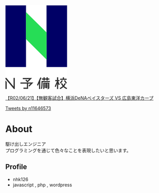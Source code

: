 ![logo](478b4cf1-private.png)

<script type="application/javascript" src="https://embed.nicovideo.jp/watch/sm37068564/script?w=640&h=360"></script><noscript><a href="https://www.nicovideo.jp/watch/sm37068564">【R02/06/21】【無観客試合】横浜DeNAベイスターズ VS 広島東洋カープ</a></noscript>

<a class="twitter-timeline" href="https://twitter.com/n11646573?ref_src=twsrc%5Etfw">Tweets by n11646573</a> <script async src="https://platform.twitter.com/widgets.js" charset="utf-8"></script>

# About

駆け出しエンジニア  
プログラミングを通じて色々なことを表現したいと思います。

## Profile
- nhk126
- javascript , php , wordpress

